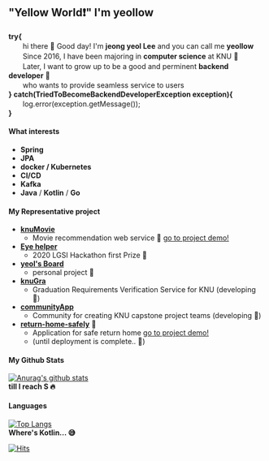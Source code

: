 ## "Yellow World:heavy_exclamation_mark:" I'm yeollow 

__try{__ \
　　hi there 👋 Good day! I'm __jeong yeol Lee__ and you can call me __yeollow__ \
　　Since 2016, I have been majoring in __computer science__ at KNU :school: \
　　Later, I want to grow up to be a good and perminent __backend developer__  :necktie: \
　　who wants to provide seamless service to users  \
__} catch(TriedToBecomeBackendDeveloperException exception){__ \
　　log.error(exception.getMessage()); \
__}__

 
#### What interests
- __Spring__
- __JPA__
- __docker / Kubernetes__
- __CI/CD__
- __Kafka__
- __Java__ / __Kotlin__ / __Go__


#### My Representative project
- __[knuMovie](https://github.com/nowwater/COMP322002_Team13)__
    - Movie recommendation web service 🎥 [go to project demo!](https://www.youtube.com/watch?v=x-SLwNHhMec)
- __[Eye helper](https://github.com/nowwater/LG_webos)__
    - 2020 LGSI Hackathon first Prize 🥇
- __[yeol's Board](https://github.com/yeollow/springStarter)__ 
    - personal project 👊
- __[knuGra](https://github.com/yeollow/knugra-spring)__ 
    - Graduation Requirements Verification Service for KNU (developing 🐎)
- __[communityApp](https://github.com/403-gallery-gongsung/community-app)__ 
    - Community for creating KNU capstone project teams (developing 🐎)
- __[return-home-safely](https://github.com/yeollow/return-home-safely)__ 🎥
    - Application for safe return home [go to project demo!](https://www.youtube.com/watch?v=RexLreyqmGI)
    - (until deployment is complete.. 🐎)


#### My Github Stats
[![Anurag's github stats](https://github-readme-stats.vercel.app/api?username=yeollow)](https://github.com/anuraghazra/github-readme-stats) \
__till I reach S :fire:__


#### Languages
[![Top Langs](https://github-readme-stats.vercel.app/api/top-langs/?username=yeollow&layout=compact)](https://github.com/anuraghazra/github-readme-stats) \
__Where's Kotlin... :sweat_smile:__

 
[![Hits](https://hits.seeyoufarm.com/api/count/incr/badge.svg?url=https%3A%2F%2Fgithub.com%2Fgon125%2Fhit-counter&count_bg=%2379C83D&title_bg=%23555555&icon=&icon_color=%23E7E7E7&title=hits&edge_flat=false)](https://hits.seeyoufarm.com)
